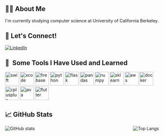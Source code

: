 ## 🧑‍💻 About Me
I'm currently studying computer science at University of California Berkeley.

## 🤝 Let's Connect!

[![LinkedIn](https://img.shields.io/badge/LinkedIn-0077B5?style=for-the-badge&logo=linkedin&logoColor=white)](https://www.linkedin.com/in/kojiro-tsugaru-a53bb7207/)

<h2> 🔧 &nbsp;Some Tools I Have Used and Learned</h2>
<p align="left">
  <img src="https://cdn.jsdelivr.net/gh/devicons/devicon@latest/icons/swift/swift-original.svg" alt="swift" width="45" height="45"/>
  <img src="https://cdn.jsdelivr.net/gh/devicons/devicon@latest/icons/xcode/xcode-original.svg" alt="xcode" width="45" height="45"/>
  <img src="https://cdn.jsdelivr.net/gh/devicons/devicon@latest/icons/firebase/firebase-original.svg" alt="firebase" width="45" height="45"/>
  <img src="https://cdn.jsdelivr.net/gh/devicons/devicon@latest/icons/python/python-original.svg" alt="python" width="45" height="45"/>
  <img src="https://cdn.jsdelivr.net/gh/devicons/devicon@latest/icons/flask/flask-original.svg" alt="flask" width="45" height="45"/>
  <img src="https://cdn.jsdelivr.net/gh/devicons/devicon@latest/icons/pandas/pandas-original-wordmark.svg" alt="pandas" width="45" height="45"/>
  <img src="https://cdn.jsdelivr.net/gh/devicons/devicon@latest/icons/numpy/numpy-original.svg" alt="numpy" width="45" height="45"/>
  <img src="https://cdn.jsdelivr.net/gh/devicons/devicon@latest/icons/scikitlearn/scikitlearn-original.svg" alt="sklearn" width="45" height="45"/>
  <img src="https://cdn.jsdelivr.net/gh/devicons/devicon@latest/icons/amazonwebservices/amazonwebservices-original-wordmark.svg" alt="aws" width="45" height="45"/>
  <img src="https://cdn.jsdelivr.net/gh/devicons/devicon@latest/icons/docker/docker-plain-wordmark.svg" alt="docker" width="45" height="45"/>
  <img src="https://cdn.jsdelivr.net/gh/devicons/devicon@latest/icons/cplusplus/cplusplus-original.svg" alt="cplusplus" width="45" height="45"/>
  <img src="https://cdn.jsdelivr.net/gh/devicons/devicon@latest/icons/java/java-original-wordmark.svg" alt="java" width="45" height="45"/>
  <img src="https://cdn.jsdelivr.net/gh/devicons/devicon@latest/icons/flutter/flutter-original.svg" alt="flutter" width="45" height="45"/>
  <i class="devicon-flask-original"></i>
          
</p>

## 📈 GitHub Stats

<div style="display: flex; justify-content: space-between;">
  <img src="https://github-readme-stats.vercel.app/api?username=KojiroTsugaru&show_icons=true&theme=radical" alt="GitHub stats" style="max-width: 45%;">
  <img src="https://github-readme-stats.vercel.app/api/top-langs/?username=KojiroTsugaru&layout=compact&theme=radical" alt="Top Langs" style="max-width: 45%;">
</div>
